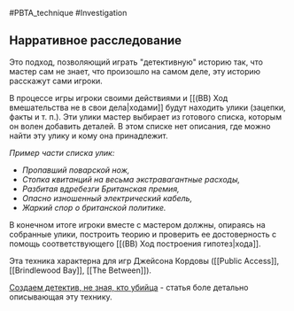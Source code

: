 #PBTA_technique #Investigation 
## Нарративное расследование
Это подход, позволяющий играть "детективную" историю так, что мастер сам не знает, что произошло на самом деле, эту историю расскажут сами игроки.

В процессе игры игроки своими действиями и [[(BB) Ход вмешательства не в свои дела|ходами]] будут находить улики (зацепки, факты и т. п.). Эти улики мастер выбирает из готового списка, которым он волен добавить деталей. В этом списке нет описания, где можно найти эту улику и кому она принадлежит.

*Пример части списка улик:*
- *Пропавший поварской нож,*
- *Стопка квитанций на весьма экстравагантные расходы,*
- *Разбитая вдребезги Британская премия,*
- *Опасно изношенный электрический кабель,*
- *Жаркий спор о британской политике.*

В конечном итоге игроки вместе с мастером должны, опираясь на собранные улики, построить теорию и проверить ее достоверность с помощь соответствующего [[(BB) Ход построения гипотез|хода]].


Эта техника характерна для игр Джейсона Кордовы ([[Public Access]], [[Brindlewood Bay]], [[The Between]]).

[Создаем детектив, не зная, кто убийца](https://vk.com/@-150249130-cordova)  - статья боле детально описывающая эту технику.